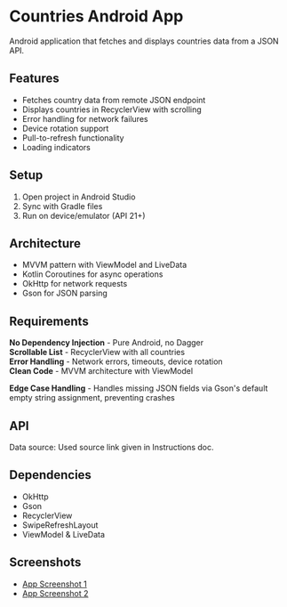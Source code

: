 # Countries Android App

Android application that fetches and displays countries data from a JSON API.

## Features

- Fetches country data from remote JSON endpoint
- Displays countries in RecyclerView with scrolling
- Error handling for network failures
- Device rotation support
- Pull-to-refresh functionality
- Loading indicators

## Setup

1. Open project in Android Studio
2. Sync with Gradle files
3. Run on device/emulator (API 21+)

## Architecture

- MVVM pattern with ViewModel and LiveData
- Kotlin Coroutines for async operations
- OkHttp for network requests
- Gson for JSON parsing

## Requirements

**No Dependency Injection** - Pure Android, no Dagger  
**Scrollable List** - RecyclerView with all countries  
**Error Handling** - Network errors, timeouts, device rotation  
**Clean Code** - MVVM architecture with ViewModel   

**Edge Case Handling** - Handles missing JSON fields via Gson's default empty string assignment, preventing crashes

## API

Data source: Used source link given in Instructions doc.

## Dependencies

- OkHttp
- Gson
- RecyclerView
- SwipeRefreshLayout
- ViewModel & LiveData

## Screenshots

- [App Screenshot 1](https://drive.google.com/file/d/1mMkhOI1DXd-ud6qo4VZluzPZHkhev44S/view?usp=sharing)
- [App Screenshot 2](https://drive.google.com/file/d/1YjJqhSQRxsGfFYjSB8zc8PR4jfI5eGbb/view?usp=sharing)

